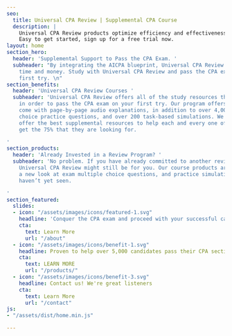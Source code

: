 ```yaml
---
seo:
  title: Universal CPA Review | Supplemental CPA Course
  description: |
    Universal CPA Review products optimize efficiency and effectiveness, all in an affordable package.
    Easy to get started, sign up for a free trial now.
layout: home
section_hero:
  header: 'Supplemental Support to Pass the CPA Exam. '
  subheader: "By integrating the AICPA blueprint, Universal CPA Review will save you
    time and money. Study with Universal CPA Review and pass the CPA exam on your
    first try. \n"
section_benefits:
  header: 'Universal CPA Review Courses '
  subheader: 'Universal CPA Review offers all of the study resources that you need
    in order to pass the CPA exam on your first try. Our program offers E-books that
    come with page-by-page audio explanations, in addition to over 4,000 multiple
    choice practice questions, and over 200 task-based simulations. We are proud to
    offer the best supplemental resources to help each and every one of our students
    get the 75% that they are looking for.

'
section_products:
  header: 'Already Invested in a Review Program? '
  subheader: 'No problem. If you have already committed to another review course,
    Universal CPA Review might still be for you. Our course products are guaranteed
    a new look at exam multiple choice questions, and practice simulations that you
    haven’t yet seen.

'
section_featured:
  slides:
  - icon: "/assets/images/icons/featured-1.svg"
    headline: 'Conquer the CPA exam and proceed with your successful career '
    cta:
      text: Learn More
      url: "/about"
  - icon: "/assets/images/icons/benefit-1.svg"
    headline: Proven to help over 5,000 candidates pass their CPA sections.
    cta:
      text: LEARN MORE
      url: "/products/"
  - icon: "/assets/images/icons/benefit-3.svg"
    headline: Contact us! We're great listeners
    cta:
      text: Learn More
      url: "/contact"
js:
- "/assets/dist/home.min.js"

---
```

